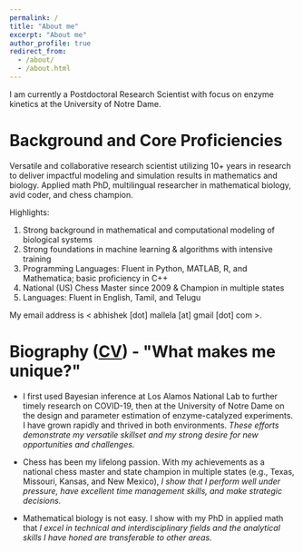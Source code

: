 ```yaml
---
permalink: /
title: "About me"
excerpt: "About me"
author_profile: true
redirect_from: 
  - /about/
  - /about.html
---
```

I am currently a Postdoctoral Research Scientist with focus on enzyme kinetics at the University of Notre Dame.

Background and Core Proficiencies
======

Versatile and collaborative research scientist utilizing 10+ years in research to deliver impactful modeling and simulation results in mathematics and biology. Applied math PhD, multilingual researcher in mathematical biology, avid coder, and chess champion.

Highlights:
1. Strong background in mathematical and computational modeling of biological systems
2. Strong foundations in machine learning & algorithms with intensive training
3. Programming Languages: Fluent in Python, MATLAB, R, and Mathematica; basic proficiency in C++
4. National (US) Chess Master since 2009 & Champion in multiple states
5. Languages: Fluent in English, Tamil, and Telugu

My email address is < abhishek [dot] mallela [at] gmail [dot] com >.
 
Biography ([CV](https://dynova.github.io/files/CV_AbhishekMallela.pdf)) - "What makes me unique?"
======
* I first used Bayesian inference at Los Alamos National Lab to further timely research on COVID-19, then at the University of Notre Dame on the design and parameter estimation of enzyme-catalyzed experiments. I have grown rapidly and thrived in both environments. *These efforts demonstrate my versatile skillset and my strong desire for new opportunities and challenges.*

* Chess has been my lifelong passion. With my achievements as a national chess master and state champion in multiple states (e.g., Texas, Missouri, Kansas, and New Mexico), *I show that I perform well under pressure, have excellent time management skills, and make strategic decisions.*

* Mathematical biology is not easy. I show with my PhD in applied math that *I excel in technical and interdisciplinary fields and the analytical skills I have honed are transferable to other areas.*